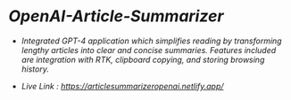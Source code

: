# *OpenAI-Article-Summarizer*

- *Integrated GPT-4 application which simplifies reading by transforming lengthy articles into clear and concise summaries. Features included are integration with RTK, clipboard copying, and storing browsing history.*

- *Live Link : https://articlesummarizeropenai.netlify.app/*
